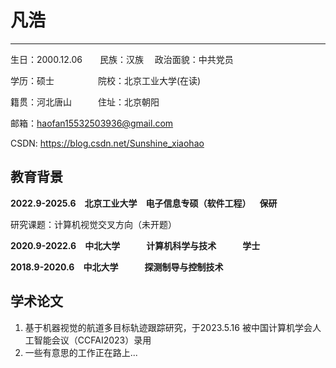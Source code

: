 <!--
**xhjy2020/xhjy2020** is a ✨ _special_ ✨ repository because its `README.md` (this file) appears on your GitHub profile.

Here are some ideas to get you started:

- 🔭 I’m currently working on ...
- 🌱 I’m currently learning ...
- 👯 I’m looking to collaborate on ...
- 🤔 I’m looking for help with ...
- 💬 Ask me about ...
- 📫 How to reach me: ...
- 😄 Pronouns: ...
- ⚡ Fun fact: ...
-->
# 凡浩

---

生日：2000.12.06&emsp;&emsp;民族：汉族 &emsp;政治面貌：中共党员

学历：硕士&emsp;&emsp;&emsp;&emsp;&emsp;院校：北京工业大学(在读)

籍贯：河北唐山&emsp;&emsp;&emsp;住址：北京朝阳

邮箱：haofan15532503936@gmail.com

CSDN: https://blog.csdn.net/Sunshine_xiaohao

## 教育背景 ##

**2022.9-2025.6&emsp;北京工业大学&emsp;电子信息专硕（软件工程）&emsp;保研**

研究课题：计算机视觉交叉方向（未开题）

**2020.9-2022.6&emsp;中北大学&emsp;&emsp;&emsp;计算机科学与技术&emsp;&emsp;&emsp;学士**

**2018.9-2020.6&emsp;中北大学&emsp;&emsp;&emsp;探测制导与控制技术**

## 学术论文
1. 基于机器视觉的航道多目标轨迹跟踪研究，于2023.5.16 被中国计算机学会人工智能会议（CCFAI2023）录用
2. 一些有意思的工作正在路上...
